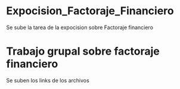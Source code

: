 # Expocision_Factoraje_Financiero
Se sube la tarea de la expocision sobre Factoraje financiero

# Trabajo grupal sobre factoraje financiero

Se suben los links de los archivos 
